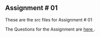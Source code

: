 ## Assignment # 01

These are the src files for Assignment # 01


The Questions for the Assignment are <a href="https://pawelwlodarski.gitbooks.io/functional-programming/content/handling_effects.html"> here </a>.